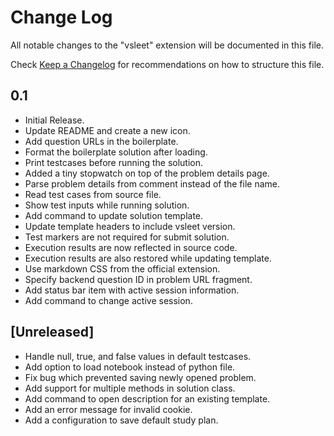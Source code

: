 # Change Log

All notable changes to the "vsleet" extension will be documented in this file.

Check [Keep a Changelog](http://keepachangelog.com/) for recommendations on how
to structure this file.

## 0.1

- Initial Release.
- Update README and create a new icon.
- Add question URLs in the boilerplate.
- Format the boilerplate solution after loading.
- Print testcases before running the solution.
- Added a tiny stopwatch on top of the problem details page.
- Parse problem details from comment instead of the file name.
- Read test cases from source file.
- Show test inputs while running solution.
- Add command to update solution template.
- Update template headers to include vsleet version.
- Test markers are not required for submit solution.
- Execution results are now reflected in source code.
- Execution results are also restored while updating template.
- Use markdown CSS from the official extension.
- Specify backend question ID in problem URL fragment.
- Add status bar item with active session information.
- Add command to change active session.

## [Unreleased]

- Handle null, true, and false values in default testcases.
- Add option to load notebook instead of python file.
- Fix bug which prevented saving newly opened problem.
- Add support for multiple methods in solution class.
- Add command to open description for an existing template.
- Add an error message for invalid cookie.
- Add a configuration to save default study plan.
